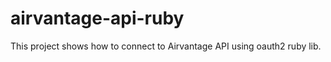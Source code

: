 airvantage-api-ruby
===================

This project shows how to connect to Airvantage API using oauth2 ruby lib.
